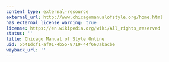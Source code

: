 ```yaml
---
content_type: external-resource
external_url: http://www.chicagomanualofstyle.org/home.html
has_external_license_warning: true
license: https://en.wikipedia.org/wiki/All_rights_reserved
status: ''
title: Chicago Manual of Style Online
uid: 5b41dcf1-af01-4b55-8719-44f663abacbe
wayback_url: ''
---
```

